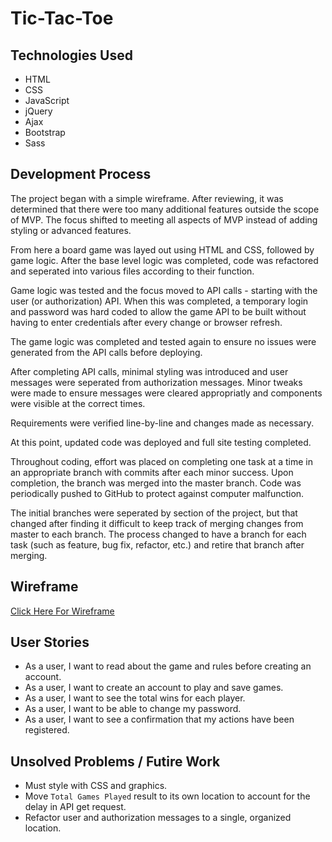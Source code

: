 # Tic-Tac-Toe

## Technologies Used
* HTML
* CSS
* JavaScript
* jQuery
* Ajax
* Bootstrap
* Sass

## Development Process
The project began with a simple wireframe. After reviewing, it was determined that there were too many additional features outside the scope of MVP. The focus shifted to meeting all aspects of MVP instead of adding styling or advanced features.

From here a board game was layed out using HTML and CSS, followed by game logic. After the base level logic was completed, code was refactored and seperated into various files according to their function.

Game logic was tested and the focus moved to API calls - starting with the user (or authorization) API. When this was completed, a temporary login and password was hard coded to allow the game API to be built without having to enter credentials after every change or browser refresh.

The game logic was completed and tested again to ensure no issues were generated from the API calls before deploying.

After completing API calls, minimal styling was introduced and user messages were seperated from authorization messages. Minor tweaks were made to ensure messages were cleared appropriatly and components were visible at the correct times.

Requirements were verified line-by-line and changes made as necessary.

At this point, updated code was deployed and full site testing completed.

Throughout coding, effort was placed on completing one task at a time in an appropriate branch with commits after each minor success. Upon completion, the branch was merged into the master branch. Code was periodically pushed to GitHub to protect against computer malfunction.

The initial branches were seperated by section of the project, but that changed after finding it difficult to keep track of merging changes from master to each branch. The process changed to have a branch for each task (such as feature, bug fix, refactor, etc.) and retire that branch after merging.

## Wireframe
[Click Here For Wireframe](https://drive.google.com/file/d/1AnqnqV2sA_YZTnVL6sFkVboWDwg4fIUJ/view "just look at this sweet wireframe")

## User Stories
* As a user, I want to read about the game and rules before creating an account.
* As a user, I want to create an account to play and save games.
* As a user, I want to see the total wins for each player.
* As a user, I want to be able to change my password.
* As a user, I want to see a confirmation that my actions have been registered.

## Unsolved Problems / Futire Work
* Must style with CSS and graphics.
* Move `Total Games Played` result to its own location to account for the delay in API get request.
* Refactor user and authorization messages to a single, organized location.
